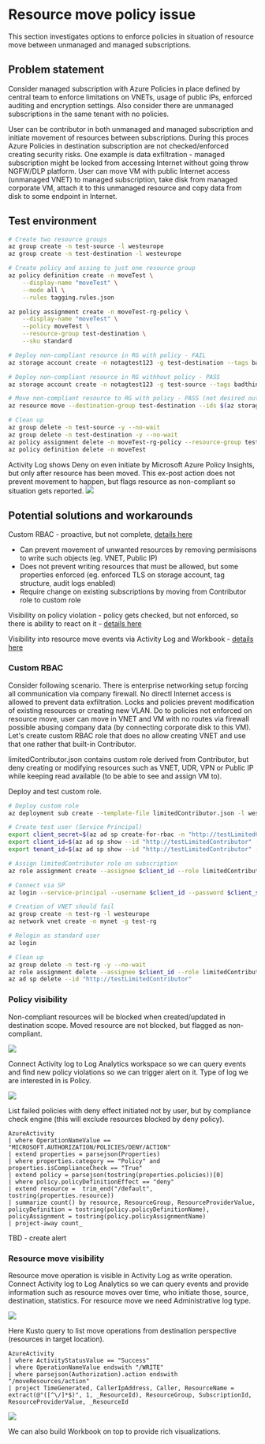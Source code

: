 # Resource move policy issue
This section investigates options to enforce policies in situation of resource move between unmanaged and managed subscriptions.

## Problem statement
Consider managed subscription with Azure Policies in place defined by central team to enforce limitations on VNETs, usage of public IPs, enforced auditing and encryption settings. Also consider there are unmanaged subscriptions in the same tenant with no policies.

User can be contributor in both unmanaged and managed subscription and initiate movement of resources between subscriptions. During this proces Azure Policies in destination subscription are not checked/enforced creating security risks. One example is data exfiltration - managed subscription might be locked from accessing Internet without going throw NGFW/DLP platform. User can move VM with public Internet access (unmanaged VNET) to managed subscription, take disk from managed corporate VM, attach it to this unmanaged resource and copy data from disk to some endpoint in Internet.

## Test environment
```bash
# Create two resource groups
az group create -n test-source -l westeurope
az group create -n test-destination -l westeurope

# Create policy and assing to just one resource group
az policy definition create -n moveTest \
    --display-name "moveTest" \
    --mode all \
    --rules tagging.rules.json

az policy assignment create -n moveTest-rg-policy \
    --display-name "moveTest" \
    --policy moveTest \
    --resource-group test-destination \
    --sku standard

# Deploy non-compliant resource in RG with policy - FAIL
az storage account create -n notagtest123 -g test-destination --tags badthing=true

# Deploy non-compliant resource in RG withhout policy - PASS
az storage account create -n notagtest123 -g test-source --tags badthing=true

# Move non-compliant resource to RG with policy - PASS (not desired outcome, violates policy)
az resource move --destination-group test-destination --ids $(az storage account show -n notagtest123 -g test-source --query id -o tsv)

# Clean up
az group delete -n test-source -y --no-wait
az group delete -n test-destination -y --no-wait
az policy assignment delete -n moveTest-rg-policy --resource-group test-destination
az policy definition delete -n moveTest
```

Activity Log shows Deny on even initiate by Microsoft Azure Policy Insights, but only after resource has been moved. This ex-post action does not prevent movement to happen, but flags resource as non-compliant so situation gets reported.
![](img1.png)

## Potential solutions and workarounds

Custom RBAC - proactive, but not complete, [details here](#custom-rbac) 
- Can prevent movement of unwanted resources by removing permisisons to write such objects (eg. VNET, Public IP)
- Does not prevent writing resources that must be allowed, but some properties enforced (eg. enforced TLS on storage account, tag structure, audit logs enabled)
- Require change on existing subscriptions by moving from Contributor role to custom role

Visibility on policy violation - policy gets checked, but not enforced, so there is ability to react on it - [details here](#policy-visibility) 

Visibility into resource move events via Activity Log and Workbook - [details here](#resource-move-visibility) 

### Custom RBAC
Consider following scenario. There is enterprise networking setup forcing all communication via company firewall. No directl Internet access is allowed to prevent data exfiltration. Locks and policies prevent modification of existing resources or creating new VLAN. Do to policies not enforced on resource move, user can move in VNET and VM with no routes via firewall possible abusing company data (by connecting corporate disk to this VM). Let's create custom RBAC role that does no allow creating VNET and use that one rather that built-in Contributor.

limitedContributor.json contains custom role derived from Contributor, but deny creating or modifying resources such as VNET, UDR, VPN or Public IP while keeping read available (to be able to see and assign VM to).

Deploy and test custom role.

```bash
# Deploy custom role
az deployment sub create --template-file limitedContributor.json -l westeurope

# Create test user (Service Principal)
export client_secret=$(az ad sp create-for-rbac -n "http://testLimitedContributor" --skip-assignment --query password -o tsv)
export client_id=$(az ad sp show --id "http://testLimitedContributor" --query appId -o tsv)
export tenant_id=$(az ad sp show --id "http://testLimitedContributor" --query appOwnerTenantId -o tsv)

# Assign limitedContributor role on subscription
az role assignment create --assignee $client_id --role limitedContributor

# Connect via SP
az login --service-principal --username $client_id --password $client_secret --tenant $tenant_id

# Creation of VNET should fail
az group create -n test-rg -l westeurope
az network vnet create -n mynet -g test-rg

# Relogin as standard user
az login

# Clean up
az group delete -n test-rg -y --no-wait
az role assignment delete --assignee $client_id --role limitedContributor
az ad sp delete --id "http://testLimitedContributor"
```

### Policy visibility
Non-compliant resources will be blocked when created/updated in destination scope. Moved resource are not blocked, but flagged as non-compliant.

![](img2.png)

Connect Activity log to Log Analytics workspace so we can query events and find new policy violations so we can trigger alert on it. Type of log we are interested in is Policy.

![](img3.png)

List failed policies with deny effect initiated not by user, but by compliance check engine (this will exclude resources blocked by deny policy).

```
AzureActivity
| where OperationNameValue == "MICROSOFT.AUTHORIZATION/POLICIES/DENY/ACTION"
| extend properties = parsejson(Properties)
| where properties.category == "Policy" and properties.isComplianceCheck == "True"
| extend policy = parsejson(tostring(properties.policies))[0]
| where policy.policyDefinitionEffect == "deny"
| extend resource =  trim_end("/default", tostring(properties.resource))
| summarize count() by resource, ResourceGroup, ResourceProviderValue, policyDefinition = tostring(policy.policyDefinitionName), policyAssignment = tostring(policy.policyAssignmentName)
| project-away count_
```

TBD - create alert

### Resource move visibility
Resource move operation is visible in Activity Log as write operation. Connect Activity log to Log Analytics so we can query events and provide information such as resource moves over time, who initiate those, source, destination, statistics. For resource move we need Administrative log type.

![](img4.png)

Here Kusto query to list move operations from destination perspective (resources in target location).

```
AzureActivity
| where ActivityStatusValue == "Success"
| where OperationNameValue endswith "/WRITE"
| where parsejson(Authorization).action endswith "/moveResources/action"
| project TimeGenerated, CallerIpAddress, Caller, ResourceName = extract(@"([^\/]*$)", 1, _ResourceId), ResourceGroup, SubscriptionId, ResourceProviderValue, _ResourceId
```

![](img5.png)

We can also build Workbook on top to provide rich visualizations.